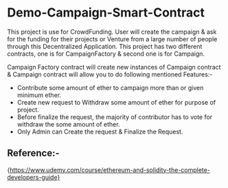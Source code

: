 # Demo-Campaign-Smart-Contract

This project is use for CrowdFunding. User will create the campaign & ask for the funding for their projects or Venture from a large number of people through this Decentralized Application.
This project has two different contracts, one is for CampaignFactory & second one is for Campaign. 

Campaign Factory contract will create new instances of Campaign contract & Campaign contract will allow you to do following mentioned Features:-

* Contribute some amount of ether to campaign more than or given minimum ether.
* Create new request to Withdraw some amount of ether for purpose of project.
* Before finalize the request, the majority of contributor has to vote for withdraw the some amount of ether.
* Only Admin can Create the request & Finalize the Request. 

## Reference:-
{https://www.udemy.com/course/ethereum-and-solidity-the-complete-developers-guide}
